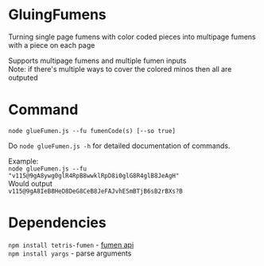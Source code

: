 # GluingFumens
Turning single page fumens with color coded pieces into multipage fumens with a piece on each page  

Supports multipage fumens and multiple fumen inputs  
Note: if there's multiple ways to cover the colored minos then all are outputed  
# Command
```node glueFumen.js --fu fumenCode(s) [--so true]```  

Do ```node glueFumen.js -h``` for detailed documentation of commands.

Example:  
```node glueFumen.js --fu "v115@9gA8ywg0glR4RpB8wwklRpD8i0glG8R4glB8JeAgH"```  
Would output  
```v115@9gA8IeB8HeD8DeG8CeB8JeFAJvhESmBTjB6sB2rBXs?B```  

# Dependencies  
```npm install tetris-fumen``` - [fumen api](https://github.com/knewjade/tetris-fumen)   
```npm install yargs``` - parse arguments